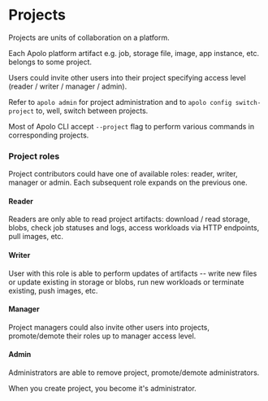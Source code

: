 # Projects

Projects are units of collaboration on a platform.

Each Apolo platform artifact e.g. job, storage file, image, app instance, etc. belongs to some project.

Users could invite other users into their project specifying access level (reader / writer / manager / admin).

Refer to `apolo admin` for project administration and to `apolo config switch-project` to, well, switch between projects.

Most of Apolo CLI accept `--project` flag to perform various commands in corresponding projects.

### Project roles

Project contributors could have one of available roles: reader, writer, manager or admin. Each subsequent role expands on the previous one.

#### Reader

Readers are only able to read project artifacts: download / read storage, blobs, check job statuses and logs, access workloads via HTTP endpoints, pull images, etc.

#### Writer

User with this role is able to perform updates of artifacts -- write new files or update existing in storage or blobs, run new workloads or terminate existing, push images, etc.

#### Manager

Project managers could also invite other users into projects, promote/demote their roles up to manager access level.

#### Admin

Administrators are able to remove project, promote/demote administrators.

When you create project, you become it's administrator.
